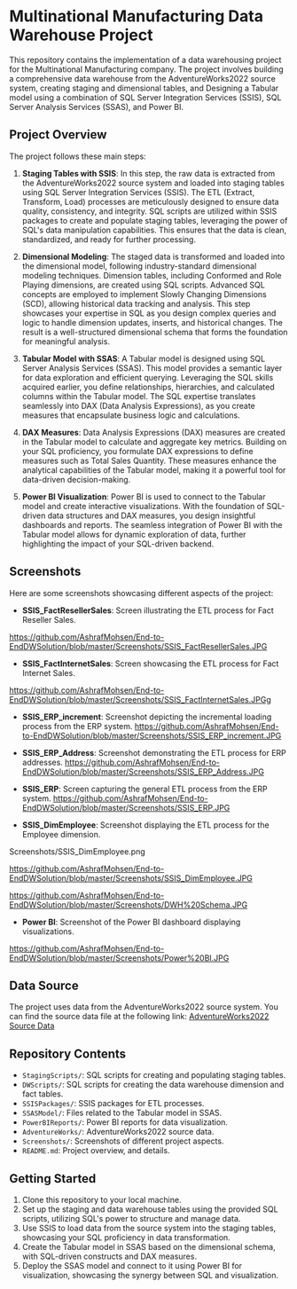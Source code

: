 # Multinational Manufacturing Data Warehouse Project

This repository contains the implementation of a data warehousing project for the Multinational Manufacturing company. 
The project involves building a comprehensive data warehouse from the AdventureWorks2022 source system, creating staging and dimensional tables, and Designing a Tabular model using a combination of SQL Server Integration Services (SSIS), SQL Server Analysis Services (SSAS), and Power BI.

## Project Overview

The project follows these main steps:

1. **Staging Tables with SSIS**: In this step, the raw data is extracted from the AdventureWorks2022 source system and loaded into staging tables using SQL Server Integration Services (SSIS). 
The ETL (Extract, Transform, Load) processes are meticulously designed to ensure data quality, consistency, and integrity. 
SQL scripts are utilized within SSIS packages to create and populate staging tables, leveraging the power of SQL's data manipulation capabilities. 
This ensures that the data is clean, standardized, and ready for further processing.

2. **Dimensional Modeling**: The staged data is transformed and loaded into the dimensional model, following industry-standard dimensional modeling techniques. Dimension tables, including Conformed and Role Playing dimensions, are created using SQL scripts. 
Advanced SQL concepts are employed to implement Slowly Changing Dimensions (SCD), allowing historical data tracking and analysis. 
This step showcases your expertise in SQL as you design complex queries and logic to handle dimension updates, inserts, and historical changes. 
The result is a well-structured dimensional schema that forms the foundation for meaningful analysis.

3. **Tabular Model with SSAS**: A Tabular model is designed using SQL Server Analysis Services (SSAS). This model provides a semantic layer for data exploration and efficient querying. Leveraging the SQL skills acquired earlier, you define relationships, hierarchies, and calculated columns within the Tabular model. The SQL expertise translates seamlessly into DAX (Data Analysis Expressions), as you create measures that encapsulate business logic and calculations.

4. **DAX Measures**: Data Analysis Expressions (DAX) measures are created in the Tabular model to calculate and aggregate key metrics. Building on your SQL proficiency, you formulate DAX expressions to define measures such as Total Sales Quantity. These measures enhance the analytical capabilities of the Tabular model, making it a powerful tool for data-driven decision-making.

5. **Power BI Visualization**: Power BI is used to connect to the Tabular model and create interactive visualizations. With the foundation of SQL-driven data structures and DAX measures, you design insightful dashboards and reports. The seamless integration of Power BI with the Tabular model allows for dynamic exploration of data, further highlighting the impact of your SQL-driven backend.

## Screenshots

Here are some screenshots showcasing different aspects of the project:

- **SSIS_FactResellerSales**: Screen illustrating the ETL process for Fact Reseller Sales.

https://github.com/AshrafMohsen/End-to-EndDWSolution/blob/master/Screenshots/SSIS_FactResellerSales.JPG

- **SSIS_FactInternetSales**: Screen showcasing the ETL process for Fact Internet Sales.

https://github.com/AshrafMohsen/End-to-EndDWSolution/blob/master/Screenshots/SSIS_FactInternetSales.JPGg

- **SSIS_ERP_increment**: Screenshot depicting the incremental loading process from the ERP system.
https://github.com/AshrafMohsen/End-to-EndDWSolution/blob/master/Screenshots/SSIS_ERP_increment.JPG

- **SSIS_ERP_Address**: Screenshot demonstrating the ETL process for ERP addresses.
https://github.com/AshrafMohsen/End-to-EndDWSolution/blob/master/Screenshots/SSIS_ERP_Address.JPG

- **SSIS_ERP**: Screen capturing the general ETL process from the ERP system.
https://github.com/AshrafMohsen/End-to-EndDWSolution/blob/master/Screenshots/SSIS_ERP.JPG

- **SSIS_DimEmployee**: Screenshot displaying the ETL process for the Employee dimension.

Screenshots/SSIS_DimEmployee.png

https://github.com/AshrafMohsen/End-to-EndDWSolution/blob/master/Screenshots/SSIS_DimEmployee.JPG

https://github.com/AshrafMohsen/End-to-EndDWSolution/blob/master/Screenshots/DWH%20Schema.JPG

- **Power BI**: Screenshot of the Power BI dashboard displaying visualizations.

https://github.com/AshrafMohsen/End-to-EndDWSolution/blob/master/Screenshots/Power%20BI.JPG

## Data Source

The project uses data from the AdventureWorks2022 source system. You can find the source data file at the following link:
[AdventureWorks2022 Source Data](https://drive.google.com/file/d/1MzE_1whZyw7fr0GK1tGc4qvZqcqTQ6QK/view?usp=drive_link)

## Repository Contents

- `StagingScripts/`: SQL scripts for creating and populating staging tables.
- `DWScripts/`: SQL scripts for creating the data warehouse dimension and fact tables.
- `SSISPackages/`: SSIS packages for ETL processes.
- `SSASModel/`: Files related to the Tabular model in SSAS.
- `PowerBIReports/`: Power BI reports for data visualization.
- `AdventureWorks/`: AdventureWorks2022 source data.
- `Screenshots/`: Screenshots of different project aspects.
- `README.md`: Project overview, and details.

## Getting Started

1. Clone this repository to your local machine.
2. Set up the staging and data warehouse tables using the provided SQL scripts, utilizing SQL's power to structure and manage data.
3. Use SSIS to load data from the source system into the staging tables, showcasing your SQL proficiency in data transformation.
4. Create the Tabular model in SSAS based on the dimensional schema, with SQL-driven constructs and DAX measures.
5. Deploy the SSAS model and connect to it using Power BI for visualization, showcasing the synergy between SQL and visualization.

